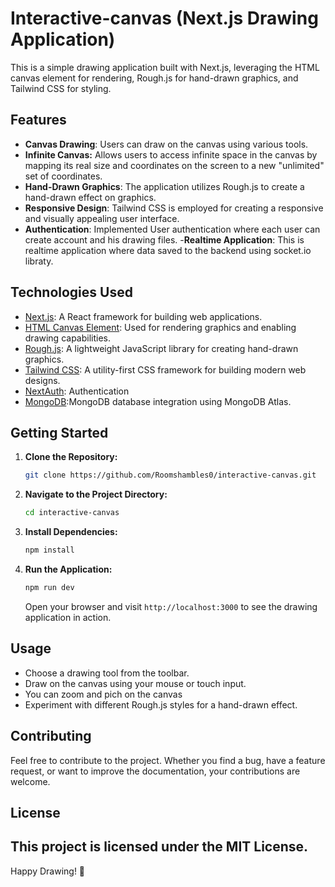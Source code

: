 # Interactive-canvas (Next.js Drawing Application)

 
This is a simple drawing application built with Next.js, leveraging the HTML canvas element for rendering, Rough.js for hand-drawn graphics, and Tailwind CSS for styling.



## Features

- **Canvas Drawing**: Users can draw on the canvas using various tools.
- **Infinite Canvas:** Allows users to access infinite space in the canvas by mapping its real size and coordinates on the screen to a new "unlimited" set of coordinates.
- **Hand-Drawn Graphics**: The application utilizes Rough.js to create a hand-drawn effect on graphics.
- **Responsive Design**: Tailwind CSS is employed for creating a responsive and visually appealing user interface.
- **Authentication**: Implemented User authentication where each user can create account and his drawing files.
-**Realtime Application**: This is realtime application where data saved to the backend using socket.io libraty.

## Technologies Used

- [Next.js](https://nextjs.org/): A React framework for building web applications.
- [HTML Canvas Element](https://developer.mozilla.org/en-US/docs/Web/API/Canvas_API): Used for rendering graphics and enabling drawing capabilities.
- [Rough.js](https://roughjs.com/): A lightweight JavaScript library for creating hand-drawn graphics.
- [Tailwind CSS](https://tailwindcss.com/): A utility-first CSS framework for building modern web designs.
- [NextAuth](https://next-auth.js.org/): Authentication
- [MongoDB](https://www.mongodb.com/atlas/database):MongoDB database integration using MongoDB Atlas.

## Getting Started

1. **Clone the Repository:**

    ```bash
    git clone https://github.com/Roomshambles0/interactive-canvas.git
    ```

2. **Navigate to the Project Directory:**

    ```bash
    cd interactive-canvas
    ```

3. **Install Dependencies:**

    ```bash
    npm install
    ```

4. **Run the Application:**

    ```bash
    npm run dev
    ```

    Open your browser and visit `http://localhost:3000` to see the drawing application in action.

## Usage

- Choose a drawing tool from the toolbar.
- Draw on the canvas using your mouse or touch input.
- You can zoom and pich on the canvas
- Experiment with different Rough.js styles for a hand-drawn effect.

## Contributing

Feel free to contribute to the project. Whether you find a bug, have a feature request, or want to improve the documentation, your contributions are welcome.

## License

This project is licensed under the MIT License.
---

Happy Drawing! 🎨
